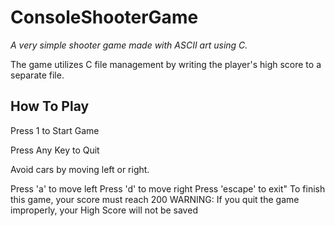 # ConsoleShooterGame
*A very simple shooter game made with ASCII art using C.*

The game utilizes C file management by writing the player's high score to a separate file.
## How To Play
Press 1 to Start Game

Press Any Key to Quit

Avoid cars by moving left or right.

Press 'a' to move left
Press 'd' to move right
Press 'escape' to exit"
To finish this game, your score must reach 200
WARNING: If you quit the game improperly, your High Score will not be saved
